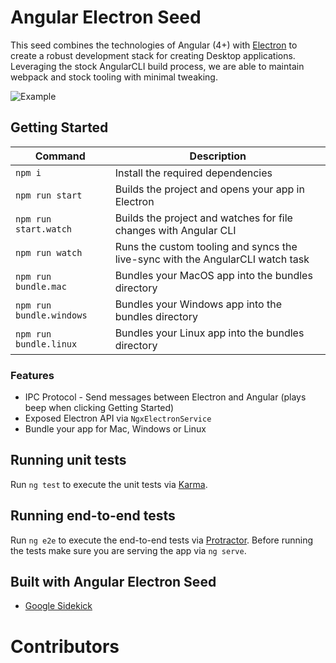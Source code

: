 # Angular Electron Seed

This seed combines the technologies of Angular (4+) with [Electron](https://electron.atom.io/) to create a robust development stack for creating Desktop applications. Leveraging the stock AngularCLI build process, we are able to maintain webpack and stock tooling with minimal tweaking.

![Example](https://i.gyazo.com/67c230a5f92509f703eaf03a38590613.gif)

## Getting Started
|Command|Description|
|--|--|
|`npm i`| Install the required dependencies|
|`npm run start`|Builds the project and opens your app in Electron|
|`npm run start.watch`|Builds the project and watches for file changes with Angular CLI|
|`npm run watch`|Runs the custom tooling and syncs the live-sync with the AngularCLI watch task|
|`npm run bundle.mac`|Bundles your MacOS app into the bundles directory|
|`npm run bundle.windows`|Bundles your Windows app into the bundles directory|
|`npm run bundle.linux`|Bundles your Linux app into the bundles directory|

### Features
- IPC Protocol - Send messages between Electron and Angular (plays beep when clicking Getting Started)
- Exposed Electron API via `NgxElectronService`
- Bundle your app for Mac, Windows or Linux

## Running unit tests

Run `ng test` to execute the unit tests via [Karma](https://karma-runner.github.io).

## Running end-to-end tests

Run `ng e2e` to execute the end-to-end tests via [Protractor](http://www.protractortest.org/).
Before running the tests make sure you are serving the app via `ng serve`.

## Built with Angular Electron Seed
- [Google Sidekick](https://github.com/sean-perkins/google-sidekick)

# Contributors 

